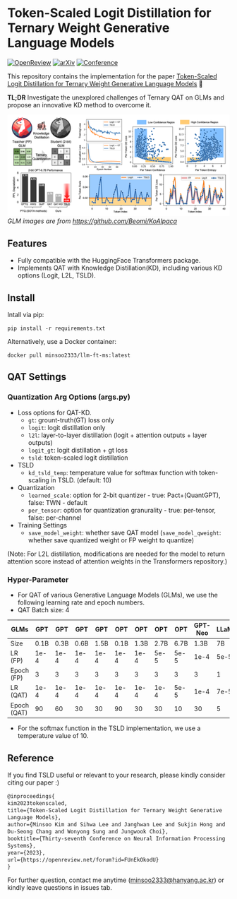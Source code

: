 # Token-Scaled Logit Distillation for Ternary Weight Generative Language Models
[![OpenReview](https://img.shields.io/badge/OpenReview-Paper-blue.svg)](https://openreview.net/forum?id=FUnEkOkodU)
[![arXiv](https://img.shields.io/badge/arXiv-2308.06744-b31b1b.svg)](https://arxiv.org/abs/2308.06744)
[![Conference](https://img.shields.io/badge/NeurIPS-2023-4b44ce.svg)](https://neurips.cc/virtual/2023/poster/72260)

This repository contains the implementation for the paper [Token-Scaled Logit Distillation for Ternary Weight Generative Language Models](https://arxiv.org/abs/2308.06744) 🤗

**TL;DR** Investigate the unexplored challenges of Ternary QAT on GLMs and propose an innovative KD method to overcome it.

![overview](figures/overview.png)
*GLM images are from https://github.com/Beomi/KoAlpaca*

## Features

- Fully compatible with the HuggingFace Transformers package.
- Implements QAT with Knowledge Distillation(KD), including various KD options (Logit, L2L, TSLD).

## Install
Intall via pip:
```
pip install -r requirements.txt
```
Alternatively, use a Docker container:
```
docker pull minsoo2333/llm-ft-ms:latest
```

## QAT Settings

### Quantization Arg Options (args.py)
- Loss options for QAT-KD.
   - `gt`: grount-truth(GT) loss only
   - `logit`: logit distillation only
   - `l2l`: layer-to-layer distillation (logit + attention outputs + layer outputs)
   - `logit_gt`: logit distillation + gt loss
   - `tsld`: token-scaled logit distillation
- TSLD
   - `kd_tsld_temp`: temperature value for softmax function with token-scaling in TSLD. (default: 10)
- Quantization
   - `learned_scale`: option for 2-bit quantizer - true: Pact+(QuantGPT), false: TWN - default
   - `per_tensor`: option for quantization granurality - true: per-tensor, false: per-channel
- Training Settings
   - `save_model_weight`: whether save QAT model (`save_model_qweight`: whether save quantized weight or FP weight to quantize)

     
(Note: For L2L distillation, modifications are needed for the model to return attention score instead of attention weights in the Transformers repository.)


### Hyper-Parameter

- For QAT of various Generative Language Models (GLMs), we use the following learning rate and epoch numbers.
- QAT Batch size: 4

| GLMs       | GPT | GPT | GPT | GPT | OPT | OPT | OPT | OPT | GPT-Neo | LLaMA |
|---------------------|----------|----------|----------|----------|----------|----------|----------|----------|--------------|----------|
| Size       | 0.1B | 0.3B | 0.6B | 1.5B | 0.1B | 1.3B | 2.7B | 6.7B | 1.3B | 7B |
| LR (FP)  | 1e-4     | 1e-4     | 1e-4     | 1e-4     | 1e-4     | 1e-4     | 5e-5     | 5e-5     | 1e-4         | 5e-5     |
| Epoch (FP)          | 3        | 3        | 3        | 3        | 3        | 3        | 3        | 3        | 3            | 1        |
| LR (QAT) | 1e-4     | 1e-4     | 1e-4     | 1e-4     | 1e-4     | 1e-4     | 1e-4     | 5e-5     | 1e-4         | 7e-5     |
| Epoch (QAT)         | 90       | 60       | 30       | 30       | 90       | 30       | 30       | 10       | 30           | 5        |

- For the softmax function in the TSLD implementation, we use a temperature value of 10.

## Reference

If you find TSLD useful or relevant to your research, please kindly consider citing our paper :)
```
@inproceedings{
kim2023tokenscaled,
title={Token-Scaled Logit Distillation for Ternary Weight Generative Language Models},
author={Minsoo Kim and Sihwa Lee and Janghwan Lee and Sukjin Hong and Du-Seong Chang and Wonyong Sung and Jungwook Choi},
booktitle={Thirty-seventh Conference on Neural Information Processing Systems},
year={2023},
url={https://openreview.net/forum?id=FUnEkOkodU}
}
```

For further question, contact me anytime (minsoo2333@hanyang.ac.kr) or kindly leave questions in issues tab.
